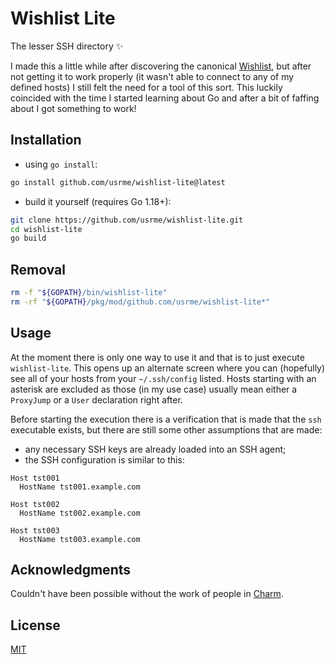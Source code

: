 # Wishlist Lite

The lesser SSH directory ✨

I made this a little while after discovering the canonical [Wishlist](https://github.com/charmbracelet/wishlist), but after not getting it to work properly (it wasn't able to connect to any of my defined hosts) I still felt the need for a tool of this sort. This luckily coincided with the time I started learning about Go and after a bit of faffing about I got something to work!

## Installation

- using `go install`:

```bash
go install github.com/usrme/wishlist-lite@latest
```

- build it yourself (requires Go 1.18+):

```bash
git clone https://github.com/usrme/wishlist-lite.git
cd wishlist-lite
go build
```

## Removal

```bash
rm -f "${GOPATH}/bin/wishlist-lite"
rm -rf "${GOPATH}/pkg/mod/github.com/usrme/wishlist-lite*"
```

## Usage

At the moment there is only one way to use it and that is to just execute `wishlist-lite`. This opens up an alternate screen where you can (hopefully) see all of your hosts from your `~/.ssh/config` listed. Hosts starting with an asterisk are excluded as those (in my use case) usually mean either a `ProxyJump` or a `User` declaration right after.

Before starting the execution there is a verification that is made that the `ssh` executable exists, but there are still some other assumptions that are made:

- any necessary SSH keys are already loaded into an SSH agent;
- the SSH configuration is similar to this:

```text
Host tst001
  HostName tst001.example.com

Host tst002
  HostName tst002.example.com

Host tst003
  HostName tst003.example.com
```

## Acknowledgments

Couldn't have been possible without the work of people in [Charm](https://github.com/charmbracelet).

## License

[MIT](/LICENSE)
